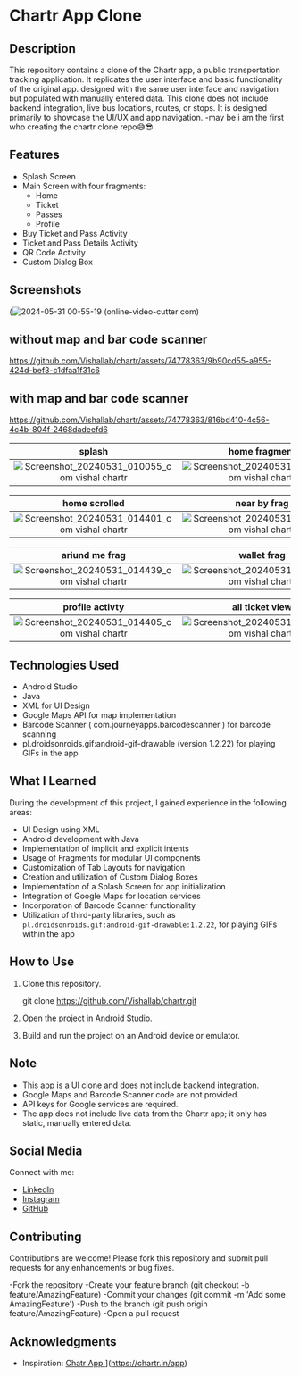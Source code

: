 # Chartr App Clone

## Description
This repository contains a clone of the Chartr app, a public transportation tracking application. It replicates the user interface and basic functionality of the original app. designed with the same user interface and navigation but populated with manually entered data. This clone does not include backend integration, live bus locations, routes, or stops. It is designed primarily to showcase the UI/UX and app navigation.
-may be i am the first who creating the chartr clone repo😅😎

## Features
- Splash Screen
- Main Screen with four fragments:
  - Home
  - Ticket
  - Passes
  - Profile
- Buy Ticket and Pass Activity
- Ticket and Pass Details Activity
- QR Code Activity
- Custom Dialog Box


## Screenshots
(![2024-05-31 00-55-19 (online-video-cutter com)](https://github.com/Vishallab/chartr/assets/74778363/6dd2c29b-e88c-47d6-8763-ddf1e5396561)


## without map and bar code scanner 

 https://github.com/Vishallab/chartr/assets/74778363/9b90cd55-a955-424d-bef3-c1dfaa1f31c6 

 ## with map and bar code scanner 

https://github.com/Vishallab/chartr/assets/74778363/816bd410-4c56-4c4b-804f-2468dadeefd6




| splash | home fragment|
|:-:|:-:|
|  ![Screenshot_20240531_010055_com vishal chartr](https://github.com/Vishallab/chartr/assets/74778363/af4fc380-db67-4b43-9aef-177c5539d50c) | ![Screenshot_20240531_014353_com vishal chartr](https://github.com/Vishallab/chartr/assets/74778363/cc664d21-24d0-4d94-ba38-63d79bc136f1)  |



| home scrolled | near by frag |
|:-:|:-:|
|![Screenshot_20240531_014401_com vishal chartr](https://github.com/Vishallab/chartr/assets/74778363/6f4193d5-c876-4dc6-a648-a6af4cbe7377) | ![Screenshot_20240531_014447_com vishal chartr](https://github.com/Vishallab/chartr/assets/74778363/e1515aa3-ce5f-4e25-82e2-6d5db82339fc) |


| ariund me frag |  wallet frag|
|:-:|:-:|
| ![Screenshot_20240531_014439_com vishal chartr](https://github.com/Vishallab/chartr/assets/74778363/063713ba-01c8-45e3-91bf-69d58a6bc1ab) | ![Screenshot_20240531_014433_com vishal chartr](https://github.com/Vishallab/chartr/assets/74778363/b1cd1f69-28d8-48d2-9c86-59e9524c90db) |



| profile activty | all ticket view| buy pass activty|
|:-:|:-:|:-:|
| ![Screenshot_20240531_014405_com vishal chartr](https://github.com/Vishallab/chartr/assets/74778363/d202a6a6-bef4-49be-8479-2927393c11f9)| ![Screenshot_20240531_014424_com vishal chartr](https://github.com/Vishallab/chartr/assets/74778363/4c4fd3c9-d397-42b1-99ad-24f6d4aacc7b)| ![Screenshot_20240531_014457_com vishal chartr](https://github.com/Vishallab/chartr/assets/74778363/a44628db-17e9-4364-b58d-021387f25c05)|




## Technologies Used
- Android Studio
- Java
- XML for UI Design
- Google Maps API for map implementation
- Barcode Scanner (  com.journeyapps.barcodescanner  ) for barcode scanning
- pl.droidsonroids.gif:android-gif-drawable (version 1.2.22) for playing GIFs in the app


## What I Learned
During the development of this project, I gained experience in the following areas:
- UI Design using XML
- Android development with Java
- Implementation of implicit and explicit intents
- Usage of Fragments for modular UI components
- Customization of Tab Layouts for navigation
- Creation and utilization of Custom Dialog Boxes
- Implementation of a Splash Screen for app initialization
- Integration of Google Maps for location services
- Incorporation of Barcode Scanner functionality
- Utilization of third-party libraries, such as `pl.droidsonroids.gif:android-gif-drawable:1.2.22`, for playing GIFs within the app

## How to Use
1. Clone this repository.
   
   git clone https://github.com/Vishallab/chartr.git

3. Open the project in Android Studio.
4. Build and run the project on an Android device or emulator.

## Note
- This app is a UI clone and does not include backend integration.
- Google Maps and Barcode Scanner code are not provided.
- API keys for Google services are required.
- The app does not include live data from the Chartr app; it only has static, manually entered data.

## Social Media
Connect with me:
- [LinkedIn](https://www.linkedin.com/in/vishalmishra01)
- [Instagram](https://www.instagram.com/ig_viishal)
- [GitHub](https://www.github.com/Vishallab)

## Contributing
Contributions are welcome! Please fork this repository and submit pull requests for any enhancements or bug fixes.

-Fork the repository
-Create your feature branch (git checkout -b feature/AmazingFeature)
-Commit your changes (git commit -m 'Add some AmazingFeature')
-Push to the branch (git push origin feature/AmazingFeature)
-Open a pull request


## Acknowledgments
- Inspiration: [Chatr App ]([https://www.github.com/Vishallab)](https://chartr.in/app)
  
